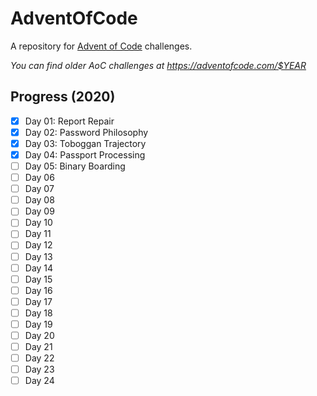 # AdventOfCode
A repository for [Advent of Code][1] challenges.

*You can find older AoC challenges at https://adventofcode.com/$YEAR*

## Progress (2020)
- [x] Day 01: Report Repair
- [x] Day 02: Password Philosophy
- [x] Day 03: Toboggan Trajectory
- [x] Day 04: Passport Processing
- [ ] Day 05: Binary Boarding
- [ ] Day 06
- [ ] Day 07
- [ ] Day 08
- [ ] Day 09 
- [ ] Day 10
- [ ] Day 11
- [ ] Day 12
- [ ] Day 13
- [ ] Day 14
- [ ] Day 15
- [ ] Day 16
- [ ] Day 17
- [ ] Day 18
- [ ] Day 19
- [ ] Day 20
- [ ] Day 21
- [ ] Day 22
- [ ] Day 23
- [ ] Day 24

[1]: https://adventofcode.com
